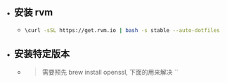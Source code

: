 - ## 安装 rvm
	- ```bash
	  \curl -sSL https://get.rvm.io | bash -s stable --auto-dotfiles
	  ```
- ## 安装特定版本
	- > 需要预先 brew install openssl, 下面的用来解决 ``